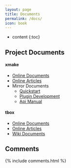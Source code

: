 ```yaml
---
layout: page
title: Documents
permalink: /docs/
icon: book
---
```


* content
{:toc}

## Project Documents

#### xmake

- [Online Documents](http://xmake.io/)
- [Online Articles](/category/#xmake)
- Mirror Documents 
  - [Quickstart](/docs/xmake/quickstart)
  - [Plugin Development](/docs/xmake/plugins)
  - [Api Manual](/docs/xmake/manual)

#### tbox

- [Online Documents](https://tboox.io/)
- [Online Articles](/category/#tbox)
- [Wiki Documents](https://github.com/tboox/tbox/wiki)

## Comments

{% include comments.html %}
